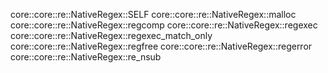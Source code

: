 core::core::re::NativeRegex::SELF
core::core::re::NativeRegex::malloc
core::core::re::NativeRegex::regcomp
core::core::re::NativeRegex::regexec
core::core::re::NativeRegex::regexec_match_only
core::core::re::NativeRegex::regfree
core::core::re::NativeRegex::regerror
core::core::re::NativeRegex::re_nsub